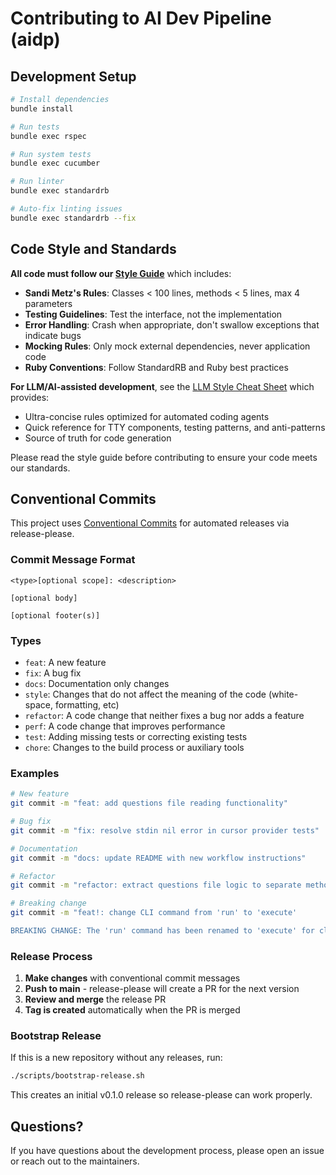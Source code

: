 # Contributing to AI Dev Pipeline (aidp)

## Development Setup

```bash
# Install dependencies
bundle install

# Run tests
bundle exec rspec

# Run system tests
bundle exec cucumber

# Run linter
bundle exec standardrb

# Auto-fix linting issues
bundle exec standardrb --fix
```

## Code Style and Standards

**All code must follow our [Style Guide](docs/STYLE_GUIDE.md)** which includes:

- **Sandi Metz's Rules**: Classes < 100 lines, methods < 5 lines, max 4 parameters
- **Testing Guidelines**: Test the interface, not the implementation
- **Error Handling**: Crash when appropriate, don't swallow exceptions that indicate bugs
- **Mocking Rules**: Only mock external dependencies, never application code
- **Ruby Conventions**: Follow StandardRB and Ruby best practices

**For LLM/AI-assisted development**, see the [LLM Style Cheat Sheet](docs/LLM_STYLE_GUIDE.md) which provides:
- Ultra-concise rules optimized for automated coding agents
- Quick reference for TTY components, testing patterns, and anti-patterns
- Source of truth for code generation

Please read the style guide before contributing to ensure your code meets our standards.

## Conventional Commits

This project uses [Conventional Commits](https://www.conventionalcommits.org/) for automated releases via release-please.

### Commit Message Format

```
<type>[optional scope]: <description>

[optional body]

[optional footer(s)]
```

### Types

- `feat`: A new feature
- `fix`: A bug fix
- `docs`: Documentation only changes
- `style`: Changes that do not affect the meaning of the code (white-space, formatting, etc)
- `refactor`: A code change that neither fixes a bug nor adds a feature
- `perf`: A code change that improves performance
- `test`: Adding missing tests or correcting existing tests
- `chore`: Changes to the build process or auxiliary tools

### Examples

```bash
# New feature
git commit -m "feat: add questions file reading functionality"

# Bug fix
git commit -m "fix: resolve stdin nil error in cursor provider tests"

# Documentation
git commit -m "docs: update README with new workflow instructions"

# Refactor
git commit -m "refactor: extract questions file logic to separate method"

# Breaking change
git commit -m "feat!: change CLI command from 'run' to 'execute'

BREAKING CHANGE: The 'run' command has been renamed to 'execute' for clarity."
```

### Release Process

1. **Make changes** with conventional commit messages
2. **Push to main** - release-please will create a PR for the next version
3. **Review and merge** the release PR
4. **Tag is created** automatically when the PR is merged

### Bootstrap Release

If this is a new repository without any releases, run:

```bash
./scripts/bootstrap-release.sh
```

This creates an initial v0.1.0 release so release-please can work properly.

## Questions?

If you have questions about the development process, please open an issue or reach out to the maintainers.

